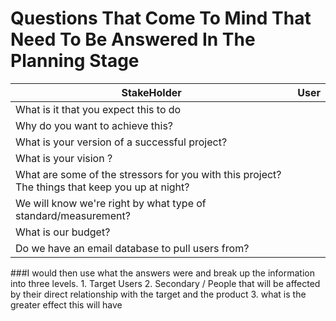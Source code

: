 # Questions That Come To Mind That Need To Be Answered In The Planning Stage
  
  | StakeHolder | User |
  |-------------|:-----:|
  |What is it that you expect this to do | |
  |Why do you want to achieve this?| |
  |What is your version of a successful project?| |
  |What is your vision ? | |
  |What are some of the stressors for you with this project? The things that keep you up at night? | |
  |We will know we're right by what type of standard/measurement?| |
  |What is our budget?| |
  |Do we have an email database to pull users from?| |
  

  ###I would then use what the answers were and break up the information into three levels. 
    1. Target Users
    2. Secondary / People that will be affected by their direct relationship with the target and the product
    3. what is the greater effect this will have 
